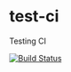 # test-ci
Testing CI

[![Build Status](https://travis-ci.com/joewww/test-ci.svg?token=9KgztGoMMF3ydnFnzpP8&branch=master)](https://travis-ci.com/joewww/test-ci)


#
